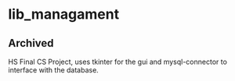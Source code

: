 # lib_managament

## Archived

HS Final CS Project, uses tkinter for the gui and mysql-connector to interface with the database.

